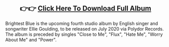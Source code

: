 <center></b><h2>👉👉 <a href="https://rb.gy/72ektc">Click Here To Download Full Album</a></h2></b></center>


Brightest Blue is the upcoming fourth studio album by English singer and songwriter Ellie Goulding, to be released on July 2020 via Polydor Records. The album is preceded by singles "Close to Me", "Flux", "Hate Me", "Worry About Me" and "Power".
